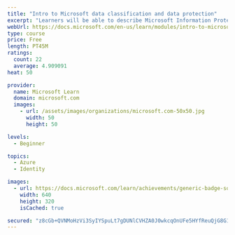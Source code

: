 ```yaml
---
title: "Intro to Microsoft data classification and data protection"
excerpt: "Learners will be able to describe Microsoft Information Protection and Azure Information Protection as well as how to use sensitivity labels to classify and protect data. Learners should also be able to describe technologies such as unified labeling scanners, Cloud App Security, service encryption and Office 365 Message Encryption."
webUrl: https://docs.microsoft.com/en-us/learn/modules/intro-to-microsoft-data-classification-data-protection/
type: course
price: Free
length: PT45M
ratings:
  count: 22
  average: 4.909091
heat: 50

provider:
  name: Microsoft Learn
  domain: microsoft.com
  images:
    - url: /assets/images/organizations/microsoft.com-50x50.jpg
      width: 50
      height: 50

levels:
  - Beginner

topics:
  - Azure
  - Identity

images:
  - url: https://docs.microsoft.com/learn/achievements/generic-badge-social.png
    width: 640
    height: 320
    isCached: true

secured: "z8cGb+QVNMoHzVi3SyIYSpuLt7gDUNlCVHZA0J0wkcqOnUFe5HYfReuQjG8G18OjCCZeZDdPOprWjzKv8h3JOMPSUBUp1ock0KIMuVksYPSJ5zaqEkVlkk2+D21TtWCdJ9zSPRZmYTk0ShaGKJ4otmLai+oRcw51X3EVoItMMVct0hy5zss2XrgFKbn2qAaNZnjmEGUtYU6ZFI1kCPCc0nZlR5a4UDE9U21tiNqX2ei8VBOvNF8vzY1dgH8R0qsToXBsma/yIo/QQv+LdE2WY6TYmC57YyJyca1zyDXZrUfQAebAl1yWcnw0upsew4rHiT+783xu70hVTc2sBKsTt16XP87XrX4XFjwv4ZseByffSVPmb/eLoy1Pw0mKDCGXPLUCQdIYu/i1ktW1VuWSUk9tXVK8Ay/azexOmv0Zam0=;uzi51UcLUyJMgpj2jkyAFg=="
---
```


